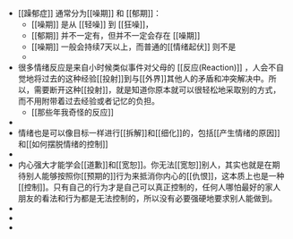 - [[躁郁症]] 通常分为[[噪期]] 和 [[郁期]]：
	- [[噪期]] 是从 [[轻噪]] 到 [[狂噪]]，
	- [[郁期]] 并不一定有，但并不一定会存在 [[噪期]]
	- [[噪期]] 一般会持续7天以上，而普通的[[情绪起伏]] 则不是
	-
- 很多情绪反应是来自小时候类似事件对父母的 [[反应(Reaction)]] ，人会不自觉地将过去的这种经验[[投射]]到与[[外界]]其他人的矛盾和冲突解决中。所以，需要断开这种[[投射]]，就是知道你原本就可以很轻松地采取别的方式，而不用附带着过去经验或者记忆的负担。
	- [[那些年我奇怪的反应]]
-
- 情绪也是可以像目标一样进行[[拆解]]和[[细化]]的，包括[[产生情绪的原因]]和[[如何摆脱情绪的控制]]
-
- 内心强大才能学会[[道歉]]和[[宽恕]]。你无法[[宽恕]]别人，其实也就是在期待别人能够按照你[[预期的]]行为来抵消你内心的[[仇恨]]，这本质上也是一种[[控制]]。只有自己的行为才是自己可以真正控制的，任何人哪怕最好的家人朋友的看法和行为都是无法控制的，所以没有必要强硬地要求别人能做到。
-
-
-